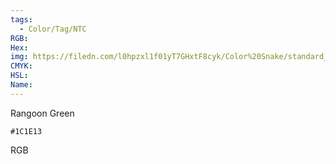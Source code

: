 ```yaml
---
tags:
  - Color/Tag/NTC
RGB:
Hex:
img: https://filedn.com/l0hpzxl1f01yT7GHxtF8cyk/Color%20Snake/standard_csv_to_svg/%23/1C1E13.svg
CMYK:
HSL:
Name:
---
```

Rangoon Green
```palette
#1C1E13
```
RGB
